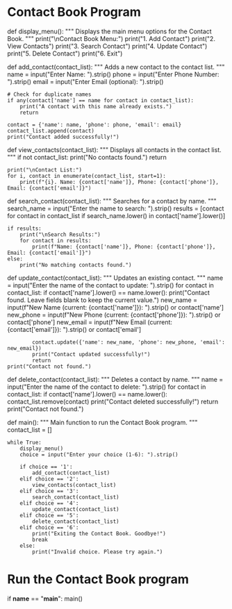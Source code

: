 # Contact Book Program

def display_menu():
    """
    Displays the main menu options for the Contact Book.
    """
    print("\nContact Book Menu:")
    print("1. Add Contact")
    print("2. View Contacts")
    print("3. Search Contact")
    print("4. Update Contact")
    print("5. Delete Contact")
    print("6. Exit")

def add_contact(contact_list):
    """
    Adds a new contact to the contact list.
    """
    name = input("Enter Name: ").strip()
    phone = input("Enter Phone Number: ").strip()
    email = input("Enter Email (optional): ").strip()

    # Check for duplicate names
    if any(contact['name'] == name for contact in contact_list):
        print("A contact with this name already exists.")
        return
    
    contact = {'name': name, 'phone': phone, 'email': email}
    contact_list.append(contact)
    print("Contact added successfully!")

def view_contacts(contact_list):
    """
    Displays all contacts in the contact list.
    """
    if not contact_list:
        print("No contacts found.")
        return
    
    print("\nContact List:")
    for i, contact in enumerate(contact_list, start=1):
        print(f"{i}. Name: {contact['name']}, Phone: {contact['phone']}, Email: {contact['email']}")

def search_contact(contact_list):
    """
    Searches for a contact by name.
    """
    search_name = input("Enter the name to search: ").strip()
    results = [contact for contact in contact_list if search_name.lower() in contact['name'].lower()]

    if results:
        print("\nSearch Results:")
        for contact in results:
            print(f"Name: {contact['name']}, Phone: {contact['phone']}, Email: {contact['email']}")
    else:
        print("No matching contacts found.")

def update_contact(contact_list):
    """
    Updates an existing contact.
    """
    name = input("Enter the name of the contact to update: ").strip()
    for contact in contact_list:
        if contact['name'].lower() == name.lower():
            print("Contact found. Leave fields blank to keep the current value.")
            new_name = input(f"New Name (current: {contact['name']}): ").strip() or contact['name']
            new_phone = input(f"New Phone (current: {contact['phone']}): ").strip() or contact['phone']
            new_email = input(f"New Email (current: {contact['email']}): ").strip() or contact['email']
            
            contact.update({'name': new_name, 'phone': new_phone, 'email': new_email})
            print("Contact updated successfully!")
            return
    print("Contact not found.")

def delete_contact(contact_list):
    """
    Deletes a contact by name.
    """
    name = input("Enter the name of the contact to delete: ").strip()
    for contact in contact_list:
        if contact['name'].lower() == name.lower():
            contact_list.remove(contact)
            print("Contact deleted successfully!")
            return
    print("Contact not found.")

def main():
    """
    Main function to run the Contact Book program.
    """
    contact_list = []

    while True:
        display_menu()
        choice = input("Enter your choice (1-6): ").strip()

        if choice == '1':
            add_contact(contact_list)
        elif choice == '2':
            view_contacts(contact_list)
        elif choice == '3':
            search_contact(contact_list)
        elif choice == '4':
            update_contact(contact_list)
        elif choice == '5':
            delete_contact(contact_list)
        elif choice == '6':
            print("Exiting the Contact Book. Goodbye!")
            break
        else:
            print("Invalid choice. Please try again.")

# Run the Contact Book program
if __name__ == "__main__":
    main()
